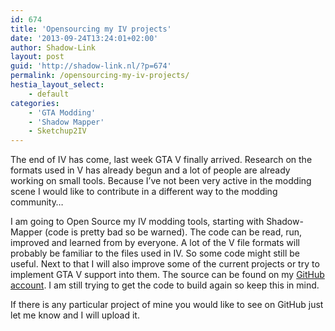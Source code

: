 ```yaml
---
id: 674
title: 'Opensourcing my IV projects'
date: '2013-09-24T13:24:01+02:00'
author: Shadow-Link
layout: post
guid: 'http://shadow-link.nl/?p=674'
permalink: /opensourcing-my-iv-projects/
hestia_layout_select:
    - default
categories:
    - 'GTA Modding'
    - 'Shadow Mapper'
    - Sketchup2IV
---
```


The end of IV has come, last week GTA V finally arrived. Research on the formats used in V has already begun and a lot of people are already working on small tools. Because I’ve not been very active in the modding scene I would like to contribute in a different way to the modding community…

I am going to Open Source my IV modding tools, starting with Shadow-Mapper (code is pretty bad so be warned). The code can be read, run, improved and learned from by everyone. A lot of the V file formats will probably be familiar to the files used in IV. So some code might still be useful. Next to that I will also improve some of the current projects or try to implement GTA V support into them. The source can be found on my [GitHub account](https://github.com/ShadwLink). I am still trying to get the code to build again so keep this in mind.

If there is any particular project of mine you would like to see on GitHub just let me know and I will upload it.